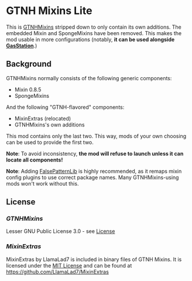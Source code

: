 # GTNH Mixins Lite

This is [GTNHMixins](https://github.com/GTNewHorizons/GTNHMixins) stripped down to only contain its own additions. The embedded Mixin and SpongeMixins have been removed. This makes the mod usable in more configurations (notably, **it can be used alongside [GasStation](https://github.com/FalsePattern/GasStation)**.)

## Background

GTNHMixins normally consists of the following generic components:

* Mixin 0.8.5
* SpongeMixins

And the following "GTNH-flavored" components:

* MixinExtras (relocated)
* GTNHMixins's own additions

This mod contains only the last two. This way, mods of your own choosing can be used to provide the first two.

**Note**: To avoid inconsistency, **the mod will refuse to launch unless it can locate all components!**

**Note**: Adding [FalsePatternLib](https://github.com/FalsePattern/FalsePatternLib) is highly recommended, as it remaps mixin config plugins to use correct package names. Many GTNHMixins-using mods won't work without this.

## License

### _GTNHMixins_ 
Lesser GNU Public License 3.0 - see [License](LICENSE)

### _MixinExtras_

MixinExtras by LlamaLad7 is included in binary files of GTNH Mixins. It is licensed under the [MIT License](https://github.com/LlamaLad7/MixinExtras/blob/master/LICENSE) and can be found at https://github.com/LlamaLad7/MixinExtras
